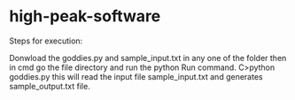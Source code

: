 # high-peak-software


Steps for execution:

Donwload the goddies.py and sample_input.txt in any one of the folder 
then in cmd go the file directory and run the python Run command.
  C>python goddies.py
this will read the input file sample_input.txt and generates sample_output.txt file.
